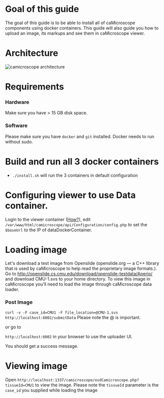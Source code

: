 # Goal of this guide

The goal of this guide is to be able to install all of caMicroscope components using docker containers. This guide will also guide you how to upload an image, its markups and see them in caMicroscope viewer. 

# Architecture
![camicroscope architecture](https://wiki.nci.nih.gov/download/attachments/325550279/caMicroscope-Architecture.png?version=1&modificationDate=1468862245000&api=v2)

# Requirements
### Hardware
Make sure you have > 15 GB disk space.

### Software
Please make sure you have `docker` and `git` installed. Docker needs to run without sudo.

# Build and run all 3 docker containers
* `./install.sh` will run the 3 containers in default configuration


# Configuring viewer to use Data container.
Login to the viewer container ([How?](http://stackoverflow.com/questions/30172605/how-to-get-into-a-docker-container)), edit `/var/www/html/camicroscope/api/Configuration/config.php` to set the `$baseUrl` to the IP of dataDockerContainer.

# Loading image
Let's download a test image from Openslide (openslide.org — a C++ library that is used by caMicroscope to help read the proprietary image formats.). Go to http://openslide.cs.cmu.edu/download/openslide-testdata/Aperio/ and download CMU-1.svs to your home directory. To view this image in caMicroscope you'll need to load the image through caMicroscope data loader.

### Post Image 
`curl -v -F case_id=CMU1 -F file_location=@CMU-1.svs http://localhost:6002/submitData`
Please note the @ is important.

or go to

`http://localhost:6002` in your browser to use the uploader UI.

You should get a success message.

# Viewing image
Open `http://localhost:1337/camicroscope/osdCamicroscope.php?tissueId=CMU1` to view the image. Please note the `tissueId` parameter is the `case_id` you supplied while loading the image


